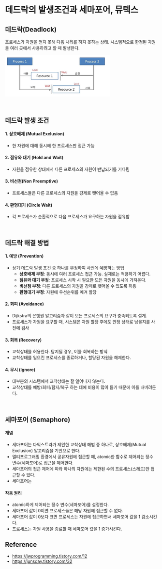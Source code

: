 # 데드락의 발생조건과 세마포어, 뮤텍스


## 데드락(Deadlock)

프로세스가 자원을 얻지 못해 다음 처리를 하지 못하는 상태. 
시스템적으로 한정된 자원을 여러 곳에서 사용하려고 할 때 발생한다.

![deadlock](img/deadlock.png)

<br>

## 데드락 발생 조건

#### 1. 상호배제 (Mutual Exclusion)
- 한 자원에 대해 동시에 한 프로세스만 접근 가능
#### 2. 점유와 대기 (Hold and Wait)
- 자원을 점유한 상태에서 다른 프로세스의 자원이 반납되기를 기다림
#### 3. 비선점(Non Preemptive)
- 프로세스들은 다른 프로세스의 자원을 강제로 뺏어올 수 없음
#### 4. 환형대기 (Circle Wait)
- 각 프로세스가 순환적으로 다음 프로세스가 요구하는 자원을 점유함

<br>

## 데드락 해결 방법

#### 1. 예방 (Prevention)
- 상기 데드락 발생 조건 중 하나를 부정하여 사전에 예방하는 방법
  - <b>상호배제 부정</b>: 동시에 여러 프로세스 접근 가능. 실제로는 적용하기 어렵다.
  - <b>점유와 대기 부정</b>: 프로세스 시작 시 필요한 모든 자원을 동시에 가져온다.
  - <b>비선점 부정</b>: 다른 프로세스의 자원을 강제로 뺏어올 수 있도록 허용
  - <b>환형대기 부정</b>: 자원에 우선순위를 메겨 할당

#### 2. 회피 (Avoidance)
- Dijkstra의 은행원 알고리즘과 같이 모든 프로세스의 요구가 충족되도록 설계.
- 프로세스가 자원을 요구할 때, 시스템은 자원 할당 후에도 안정 상태로 남을지를 사전에 검사
  
#### 3. 회복 (Recovery)
- 교착상태를 허용한다. 탐지될 경우, 이를 회복하는 방식
- 교착상태를 일으킨 프로세스를 종료하거나, 할당된 자원을 해제한다.

#### 4. 무시 (Ignore)
- 대부분의 시스템에서 교착상태는 잘 일어나지 않는다.
- 교착상태를 예방/회피/탐지/복구 하는 데에 비용이 많이 들기 때문에 이를 내버려둔다.

<br>


## 세마포어 (Semaphore)

#### 개념
- 세마포어는 다익스트라가 제안한 교착상태 해법 중 하나로, 상호배제(Mutual Exclusion) 알고리즘을 기반으로 한다.
- 멀티프로그래밍 환경에서 공유자원에 접근할 때, atomic한 함수로 제어되는 정수 변수(세마포어)로 접근을 제어한다.
- 세마포어의 접근 제어에 따라 하나의 자원에는 제한된 수의 프로세스(스레드)만 접근할 수 있다.
- 세마포어는 

#### 작동 원리
- atomic하게 제어되는 정수 변수(세마포어)를 설정한다.
- 세마포어 값이 0이면 프로세스들은 해당 자원에 접근할 수 없다.
- 세마포어 값이 0보다 크면 프로세스는 자원에 접근하면서 세마포어 값을 1 감소시킨다.
- 프로세스는 자원 사용을 종료할 때 세마포어 값을 1 증가시킨다.

## Reference

- https://jwprogramming.tistory.com/12
- https://junsday.tistory.com/32

